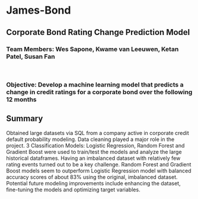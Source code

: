 # James-Bond
## Corporate Bond Rating Change Prediction Model
### Team Members: Wes Sapone, Kwame van Leeuwen, Ketan Patel, Susan Fan
<br>

###  Objective: Develop a machine learning model that predicts a change in credit ratings for a corporate bond over the following 12 months 

## Summary
Obtained large datasets via SQL from a company active in corporate credit default probability modeling. Data cleaning played a major role in the project. 3 Classification Models: Logistic Regression, Random Forest and Gradient Boost were used to train/test the models and analyze the large historical dataframes. Having an imbalanced dataset with relatively few rating events turned out to be a key challenge. Random Forest and Gradient Boost models seem to outperform Logistic Regression model with balanced accuracy scores of about 83% using the original, imbalanced dataset. Potential future modeling improvements include enhancing the dataset, fine-tuning the models and optimizing target variables.



